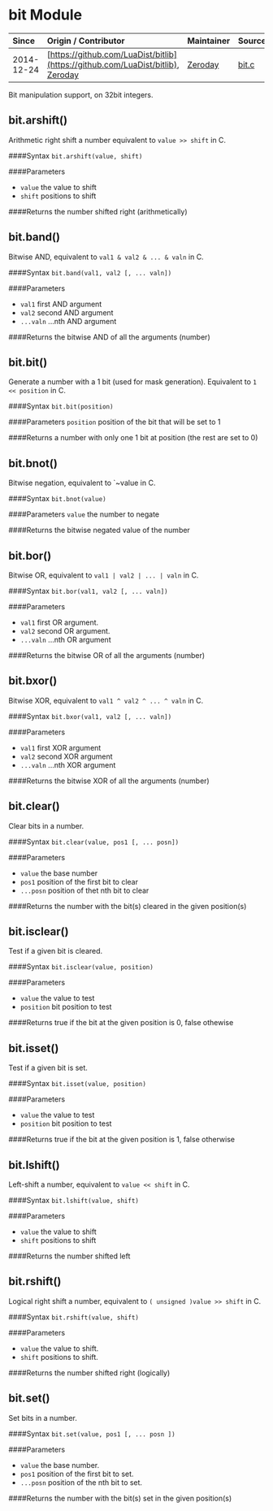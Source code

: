 # bit Module
| Since  | Origin / Contributor  | Maintainer  | Source  |
| :----- | :-------------------- | :---------- | :------ |
| 2014-12-24 | [https://github.com/LuaDist/bitlib](https://github.com/LuaDist/bitlib), [Zeroday](https://github.com/funshine) | [Zeroday](https://github.com/funshine) | [bit.c](../../app/modules/bit.c)|


Bit manipulation support, on 32bit integers.

## bit.arshift()
Arithmetic right shift a number equivalent to `value >> shift` in C.

####Syntax
`bit.arshift(value, shift)`

####Parameters
- `value` the value to shift
- `shift` positions to shift

####Returns
the number shifted right (arithmetically)

## bit.band()

Bitwise AND, equivalent to `val1 & val2 & ... & valn` in C.

####Syntax
`bit.band(val1, val2 [, ... valn])`

####Parameters
 - `val1` first AND argument
 - `val2` second AND argument
 - `...valn` ...nth AND argument

####Returns
the bitwise AND of all the arguments (number)

## bit.bit()

Generate a number with a 1 bit (used for mask generation). Equivalent to `1 << position` in C.

####Syntax
`bit.bit(position)`

####Parameters
`position` position of the bit that will be set to 1

####Returns
a number with only one 1 bit at position (the rest are set to 0)

## bit.bnot()

Bitwise negation, equivalent to `~value in C.

####Syntax
`bit.bnot(value)`

####Parameters
`value` the number to negate

####Returns
the bitwise negated value of the number

## bit.bor()
Bitwise OR, equivalent to `val1 | val2 | ... | valn` in C.

####Syntax
`bit.bor(val1, val2 [, ... valn])`

####Parameters
- `val1` first OR argument.
- `val2` second OR argument.
- `...valn` ...nth OR argument

####Returns
the bitwise OR of all the arguments (number)

## bit.bxor()

Bitwise XOR, equivalent to `val1 ^ val2 ^ ... ^ valn` in C.

####Syntax
`bit.bxor(val1, val2 [, ... valn])`

####Parameters
- `val1` first XOR argument
- `val2` second XOR argument
- `...valn` ...nth XOR argument

####Returns
the bitwise XOR of all the arguments (number)

## bit.clear()
Clear bits in a number.

####Syntax
`bit.clear(value, pos1 [, ... posn])`

####Parameters
- `value` the base number
- `pos1` position of the first bit to clear
- `...posn` position of thet nth bit to clear

####Returns
the number with the bit(s) cleared in the given position(s)

## bit.isclear()

Test if a given bit is cleared.

####Syntax
`bit.isclear(value, position)`

####Parameters
- `value` the value to test
- `position` bit position to test

####Returns
true if the bit at the given position is 0, false othewise

## bit.isset()

Test if a given bit is set.

####Syntax
`bit.isset(value, position)`

####Parameters
- `value` the value to test
- `position` bit position to test

####Returns
true if the bit at the given position is 1, false otherwise

## bit.lshift()
Left-shift a number, equivalent to `value << shift` in C.

####Syntax
`bit.lshift(value, shift)`

####Parameters
- `value` the value to shift
- `shift` positions to shift

####Returns
the number shifted left

## bit.rshift()

Logical right shift a number, equivalent to `( unsigned )value >> shift` in C.

####Syntax
`bit.rshift(value, shift)`

####Parameters
- `value` the value to shift.
- `shift` positions to shift.

####Returns
the number shifted right (logically)

## bit.set()

Set bits in a number.

####Syntax
`bit.set(value, pos1 [, ... posn ])`

####Parameters
- `value` the base number.
- `pos1` position of the first bit to set.
- `...posn` position of the nth bit to set.

####Returns
the number with the bit(s) set in the given position(s)
